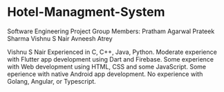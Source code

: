 # Hotel-Managment-System
Software Engineering Project
Group Members:
Pratham Agarwal
Prateek Sharma
Vishnu S Nair
Avneesh Atrey


Vishnu S Nair
Experienced in C, C++, Java, Python.
Moderate experience with Flutter app development using Dart and Firebase.
Some experience with Web development using HTML, CSS and some JavaScript.
Some eperience with native Android app development.
No experience with Golang, Angular, or Typescript.
